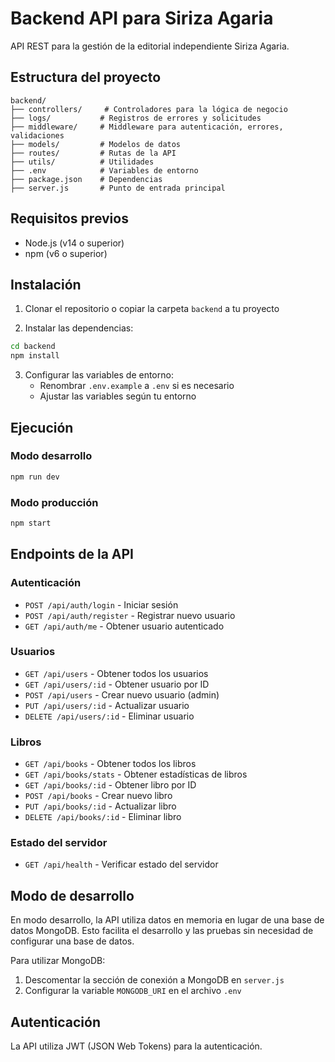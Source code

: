 # Backend API para Siriza Agaria

API REST para la gestión de la editorial independiente Siriza Agaria.

## Estructura del proyecto

```
backend/
├── controllers/     # Controladores para la lógica de negocio
├── logs/           # Registros de errores y solicitudes
├── middleware/     # Middleware para autenticación, errores, validaciones
├── models/         # Modelos de datos
├── routes/         # Rutas de la API
├── utils/          # Utilidades
├── .env            # Variables de entorno
├── package.json    # Dependencias
├── server.js       # Punto de entrada principal
```

## Requisitos previos

- Node.js (v14 o superior)
- npm (v6 o superior)

## Instalación

1. Clonar el repositorio o copiar la carpeta `backend` a tu proyecto

2. Instalar las dependencias:

```bash
cd backend
npm install
```

3. Configurar las variables de entorno:
   - Renombrar `.env.example` a `.env` si es necesario
   - Ajustar las variables según tu entorno

## Ejecución

### Modo desarrollo

```bash
npm run dev
```

### Modo producción

```bash
npm start
```

## Endpoints de la API

### Autenticación

- `POST /api/auth/login` - Iniciar sesión
- `POST /api/auth/register` - Registrar nuevo usuario
- `GET /api/auth/me` - Obtener usuario autenticado

### Usuarios

- `GET /api/users` - Obtener todos los usuarios
- `GET /api/users/:id` - Obtener usuario por ID
- `POST /api/users` - Crear nuevo usuario (admin)
- `PUT /api/users/:id` - Actualizar usuario
- `DELETE /api/users/:id` - Eliminar usuario

### Libros

- `GET /api/books` - Obtener todos los libros
- `GET /api/books/stats` - Obtener estadísticas de libros
- `GET /api/books/:id` - Obtener libro por ID
- `POST /api/books` - Crear nuevo libro
- `PUT /api/books/:id` - Actualizar libro
- `DELETE /api/books/:id` - Eliminar libro

### Estado del servidor

- `GET /api/health` - Verificar estado del servidor

## Modo de desarrollo

En modo desarrollo, la API utiliza datos en memoria en lugar de una base de datos MongoDB. Esto facilita el desarrollo y las pruebas sin necesidad de configurar una base de datos.

Para utilizar MongoDB:

1. Descomentar la sección de conexión a MongoDB en `server.js`
2. Configurar la variable `MONGODB_URI` en el archivo `.env`

## Autenticación

La API utiliza JWT (JSON Web Tokens) para la autenticación.  
